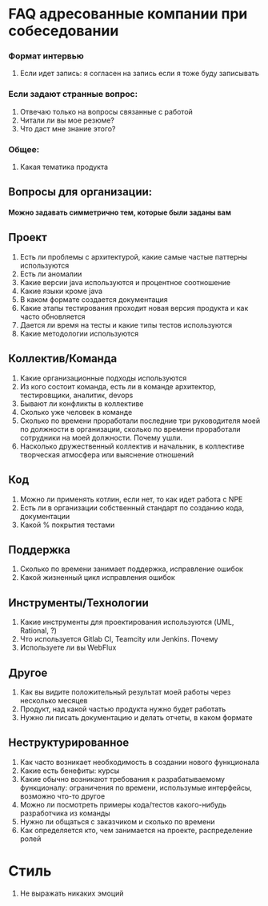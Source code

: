 # FAQ адресованные компании при собеседовании

### Формат интервью
1. Если идет запись: я согласен на запись если я тоже буду записывать

### Если задают странные вопрос:
1. Отвечаю только на вопросы связанные с работой
2. Читали ли вы мое резюме?
3. Что даст мне знание этого?

### Общее:
1. Какая тематика продукта


## Вопросы для организации:
#### Можно задавать симметрично тем, которые были заданы вам

## Проект
1. Есть ли проблемы с архитектурой, какие самые частые паттерны используются
1. Есть ли аномалии
1. Какие версии java используются и процентное соотношение
1. Какие языки кроме java
1. В каком формате создается документация
1. Какие этапы тестирования проходит новая версия продукта и как часто обновляется
1. Дается ли время на тесты и какие типы тестов используются
1. Какие методологии используются

## Коллектив/Команда
1. Какие организационные подходы используются
1. Из кого состоит команда, есть ли в команде архитектор, тестировщики, аналитик, devops
1. Бывают ли конфликты в коллективе
1. Сколько уже человек в команде
1. Сколько по времени проработали последние три руководителя моей по должности в организации, сколько по времени проработали сотрудники на моей должности. Почему ушли.
1. Насколько дружественный коллектив и начальник, в коллективе творческая атмосфера или выяснение отношений

## Код
1. Можно ли применять котлин, если нет, то как идет работа с NPE
1. Есть ли в организации собственный стандарт по созданию кода, документации
1. Какой % покрытия тестами

## Поддержка
1. Сколько по времени занимает поддержка, исправление ошибок
1. Какой жизненный цикл исправления ошибок

## Инструменты/Технологии
1. Какие инструменты для проектирования используются (UML, Rational, ?)
1. Что используется Gitlab CI, Teamcity или Jenkins. Почему
1. Используете ли вы WebFlux

## Другое
1. Как вы видите положительный результат моей работы через несколько месяцев
1. Продукт, над какой частью продукта нужно будет работать
1. Нужно ли писать документацию и делать отчеты, в каком формате

## Неструктурированное
1. Как часто возникает необходимость в создании нового функционала
1. Какие есть бенефиты: курсы
1. Какие обычно возникают требования к разрабатываемому функционалу: ограничения по времени, использумые интерфейсы, возможно что-то другое
1. Можно ли посмотреть примеры кода/тестов какого-нибудь разработчика из команды
1. Нужно ли общаться с заказчиком и сколько по времени
1. Как определяется кто, чем занимается на проекте, распределение ролей

# Стиль
1. Не выражать никаких эмоций
